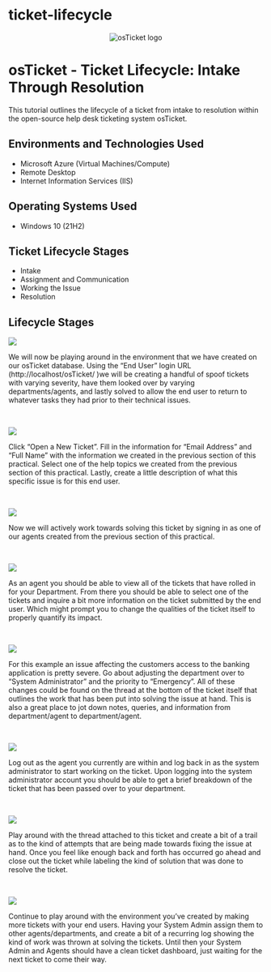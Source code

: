 # ticket-lifecycle
<p align="center">
<img src="https://i.imgur.com/Clzj7Xs.png" alt="osTicket logo"/>
</p>

<h1>osTicket - Ticket Lifecycle: Intake Through Resolution</h1>
This tutorial outlines the lifecycle of a ticket from intake to resolution within the open-source help desk ticketing system osTicket.<br />

<h2>Environments and Technologies Used</h2>

- Microsoft Azure (Virtual Machines/Compute)
- Remote Desktop
- Internet Information Services (IIS)

<h2>Operating Systems Used </h2>

- Windows 10</b> (21H2)

<h2>Ticket Lifecycle Stages</h2>

- Intake
- Assignment and Communication
- Working the Issue
- Resolution

<h2>Lifecycle Stages</h2>

<p>
<img src="https://github.com/elTuTico/ticket-lifecycle/assets/137955237/bb51409f-3f4f-4474-9a9d-d0bd096c2e78"/>
</p>
<p>
We will now be playing around in the environment that we have created on our osTicket database. Using the “End User” login URL (http://localhost/osTicket/ )we will be creating a handful of spoof tickets with varying severity, have them looked over by varying departments/agents, and lastly solved to allow the end user to return to whatever tasks they had prior to their technical issues. 
</p>
<br />

<p>
<img src="https://github.com/elTuTico/ticket-lifecycle/assets/137955237/ec6f2c0b-16f5-4959-ac7e-b1b63e83f942"/>
</p>
<p>
Click “Open a New Ticket”. Fill in the information for “Email Address” and “Full Name” with the information we created in the previous section of this practical. Select one of the help topics we created from the previous section of this practical. Lastly, create a little description of what this specific issue is for this end user. 
</p>
<br />

<p>
<img src="https://github.com/elTuTico/ticket-lifecycle/assets/137955237/48a72528-be82-4340-b64a-135b38fdc069"/>
</p>
<p>
Now we will actively work towards solving this ticket by signing in as one of our agents created from the previous section of this practical. 
</p>
<br />

<p>
<img src="https://github.com/elTuTico/ticket-lifecycle/assets/137955237/aca19d74-3c87-4a14-89bd-5ea11c901a5f"/>
</p>
<p>
As an agent you should be able to view all of the tickets that have rolled in for your Department. From there you should be able to select one of the tickets and inquire a bit more information on the ticket submitted by the end user. Which might prompt you to change the qualities of the ticket itself to properly quantify its impact. 
</p>
<br />

<p>
<img src="https://github.com/elTuTico/ticket-lifecycle/assets/137955237/d672d18f-9d2b-4ba9-8ca4-ad121d1c5260"/>
</p>
<p>
For this example an issue affecting the customers access to the banking application is pretty severe. Go about adjusting the department over to “System Administrator” and the priority to “Emergency”. All of these changes could be found on the thread at the bottom of the ticket itself that outlines the work that has been put into solving the issue at hand. This is also a great place to jot down notes, queries, and information from department/agent to department/agent. 
</p>
<br />

<p>
<img src="https://github.com/elTuTico/ticket-lifecycle/assets/137955237/3cee8c4c-253c-45ad-b0e1-b79611404f75"/>
</p>
<p>
Log out as the agent you currently are within and log back in as the system administrator to start working on the ticket. Upon logging into the system administrator account you should be able to get a brief breakdown of the ticket that has been passed over to your department. 
</p>
<br />

<p>
<img src="https://github.com/elTuTico/ticket-lifecycle/assets/137955237/162f9f80-e862-4e3b-8cce-17ab1aa0042f"/>
</p>
<p>
Play around with the thread attached to this ticket and create a bit of a trail as to the kind of attempts that are being made towards fixing the issue at hand. Once you feel like enough back and forth has occurred go ahead and close out the ticket while labeling the kind of solution that was done to resolve the ticket. 
</p>
<br />

<p>
<img src="https://github.com/elTuTico/ticket-lifecycle/assets/137955237/f11fa888-019a-4763-8bcd-345df3732c6d"/>
</p>
<p>
Continue to play around with the environment you’ve created by making more tickets with your end users. Having your System Admin assign them to other agents/departments, and create a bit of a recurring log showing the kind of work was thrown at solving the tickets. Until then your System Admin and Agents should have a clean ticket dashboard, just waiting for the next ticket to come their way. 
</p>
<br />
